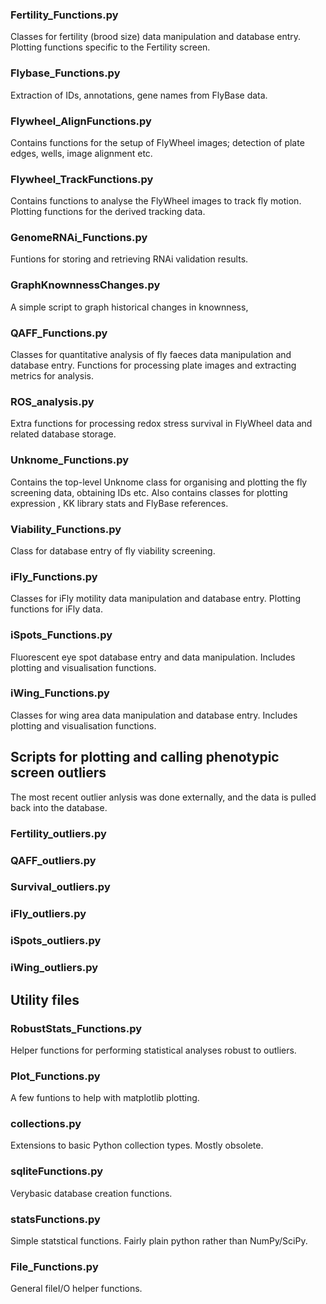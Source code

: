 ### Fertility_Functions.py

Classes for fertility (brood size) data manipulation and database entry.
Plotting functions specific to the Fertility screen.

### Flybase_Functions.py

Extraction of IDs, annotations, gene names from FlyBase data.

### Flywheel_AlignFunctions.py

Contains functions for the setup of FlyWheel images; detection of plate edges, wells, image alignment etc.

### Flywheel_TrackFunctions.py

Contains functions to analyse the FlyWheel images to track fly motion.
Plotting functions for the derived tracking data.

### GenomeRNAi_Functions.py

Funtions for storing and retrieving RNAi validation results.

### GraphKnownnessChanges.py

A simple script to graph historical changes in knownness,

### QAFF_Functions.py

Classes for quantitative analysis of fly faeces data manipulation and database entry.
Functions for processing plate images and extracting metrics for analysis.

### ROS_analysis.py

Extra functions for processing redox stress survival in FlyWheel data and related database storage.

### Unknome_Functions.py

Contains the top-level Unknome class for organising and plotting the fly screening data, obtaining IDs etc.
Also contains classes for plotting expression , KK library stats and FlyBase references.

### Viability_Functions.py

Class for database entry of fly viability screening.

### iFly_Functions.py

Classes for iFly motility data manipulation and database entry.
Plotting functions for iFly data.

### iSpots_Functions.py

Fluorescent eye spot database entry and data manipulation.
Includes plotting and visualisation functions.

### iWing_Functions.py

Classes for wing area data manipulation and database entry.
Includes plotting and visualisation functions.


## Scripts for plotting and calling phenotypic screen outliers

The most recent outlier anlysis was done externally, and the data is pulled back into the database.

### Fertility_outliers.py

### QAFF_outliers.py

### Survival_outliers.py

### iFly_outliers.py

### iSpots_outliers.py

### iWing_outliers.py

## Utility files

### RobustStats_Functions.py

Helper functions for performing statistical analyses robust to outliers.

### Plot_Functions.py

A few funtions to help with matplotlib plotting.

### collections.py

Extensions to basic Python collection types. Mostly obsolete.

### sqliteFunctions.py

Verybasic database creation functions.

### statsFunctions.py

Simple statstical functions. Fairly plain python rather than NumPy/SciPy.

### File_Functions.py

General fileI/O helper functions.
